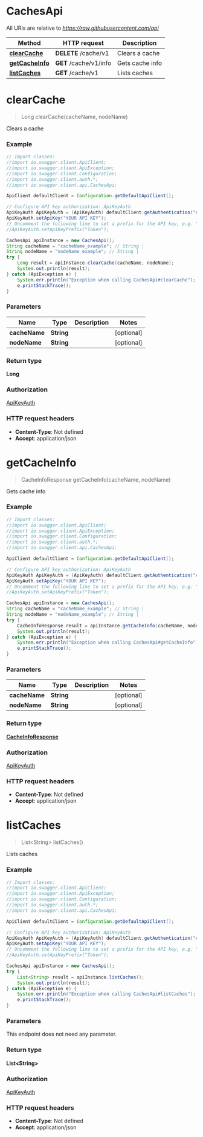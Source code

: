 # CachesApi

All URIs are relative to *https://raw.githubusercontent.com/api*

Method | HTTP request | Description
------------- | ------------- | -------------
[**clearCache**](CachesApi.md#clearCache) | **DELETE** /cache/v1 | Clears a cache
[**getCacheInfo**](CachesApi.md#getCacheInfo) | **GET** /cache/v1/info | Gets cache info
[**listCaches**](CachesApi.md#listCaches) | **GET** /cache/v1 | Lists caches

<a name="clearCache"></a>
# **clearCache**
> Long clearCache(cacheName, nodeName)

Clears a cache

### Example
```java
// Import classes:
//import io.swagger.client.ApiClient;
//import io.swagger.client.ApiException;
//import io.swagger.client.Configuration;
//import io.swagger.client.auth.*;
//import io.swagger.client.api.CachesApi;

ApiClient defaultClient = Configuration.getDefaultApiClient();

// Configure API key authorization: ApiKeyAuth
ApiKeyAuth ApiKeyAuth = (ApiKeyAuth) defaultClient.getAuthentication("ApiKeyAuth");
ApiKeyAuth.setApiKey("YOUR API KEY");
// Uncomment the following line to set a prefix for the API key, e.g. "Token" (defaults to null)
//ApiKeyAuth.setApiKeyPrefix("Token");

CachesApi apiInstance = new CachesApi();
String cacheName = "cacheName_example"; // String | 
String nodeName = "nodeName_example"; // String | 
try {
    Long result = apiInstance.clearCache(cacheName, nodeName);
    System.out.println(result);
} catch (ApiException e) {
    System.err.println("Exception when calling CachesApi#clearCache");
    e.printStackTrace();
}
```

### Parameters

Name | Type | Description  | Notes
------------- | ------------- | ------------- | -------------
 **cacheName** | **String**|  | [optional]
 **nodeName** | **String**|  | [optional]

### Return type

**Long**

### Authorization

[ApiKeyAuth](../README.md#ApiKeyAuth)

### HTTP request headers

 - **Content-Type**: Not defined
 - **Accept**: application/json

<a name="getCacheInfo"></a>
# **getCacheInfo**
> CacheInfoResponse getCacheInfo(cacheName, nodeName)

Gets cache info

### Example
```java
// Import classes:
//import io.swagger.client.ApiClient;
//import io.swagger.client.ApiException;
//import io.swagger.client.Configuration;
//import io.swagger.client.auth.*;
//import io.swagger.client.api.CachesApi;

ApiClient defaultClient = Configuration.getDefaultApiClient();

// Configure API key authorization: ApiKeyAuth
ApiKeyAuth ApiKeyAuth = (ApiKeyAuth) defaultClient.getAuthentication("ApiKeyAuth");
ApiKeyAuth.setApiKey("YOUR API KEY");
// Uncomment the following line to set a prefix for the API key, e.g. "Token" (defaults to null)
//ApiKeyAuth.setApiKeyPrefix("Token");

CachesApi apiInstance = new CachesApi();
String cacheName = "cacheName_example"; // String | 
String nodeName = "nodeName_example"; // String | 
try {
    CacheInfoResponse result = apiInstance.getCacheInfo(cacheName, nodeName);
    System.out.println(result);
} catch (ApiException e) {
    System.err.println("Exception when calling CachesApi#getCacheInfo");
    e.printStackTrace();
}
```

### Parameters

Name | Type | Description  | Notes
------------- | ------------- | ------------- | -------------
 **cacheName** | **String**|  | [optional]
 **nodeName** | **String**|  | [optional]

### Return type

[**CacheInfoResponse**](CacheInfoResponse.md)

### Authorization

[ApiKeyAuth](../README.md#ApiKeyAuth)

### HTTP request headers

 - **Content-Type**: Not defined
 - **Accept**: application/json

<a name="listCaches"></a>
# **listCaches**
> List&lt;String&gt; listCaches()

Lists caches

### Example
```java
// Import classes:
//import io.swagger.client.ApiClient;
//import io.swagger.client.ApiException;
//import io.swagger.client.Configuration;
//import io.swagger.client.auth.*;
//import io.swagger.client.api.CachesApi;

ApiClient defaultClient = Configuration.getDefaultApiClient();

// Configure API key authorization: ApiKeyAuth
ApiKeyAuth ApiKeyAuth = (ApiKeyAuth) defaultClient.getAuthentication("ApiKeyAuth");
ApiKeyAuth.setApiKey("YOUR API KEY");
// Uncomment the following line to set a prefix for the API key, e.g. "Token" (defaults to null)
//ApiKeyAuth.setApiKeyPrefix("Token");

CachesApi apiInstance = new CachesApi();
try {
    List<String> result = apiInstance.listCaches();
    System.out.println(result);
} catch (ApiException e) {
    System.err.println("Exception when calling CachesApi#listCaches");
    e.printStackTrace();
}
```

### Parameters
This endpoint does not need any parameter.

### Return type

**List&lt;String&gt;**

### Authorization

[ApiKeyAuth](../README.md#ApiKeyAuth)

### HTTP request headers

 - **Content-Type**: Not defined
 - **Accept**: application/json

